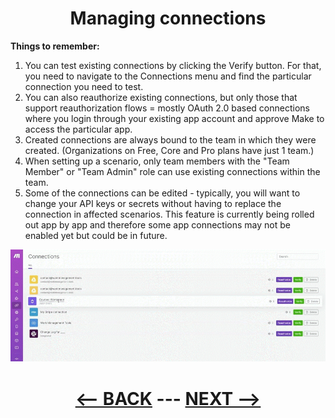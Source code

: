 <div align="center">

# Managing connections


</div>

__Things to remember:__

1. You can test existing connections by clicking the Verify button. For that, you need to navigate to the Connections menu and find the particular connection you need to test.
2. You can also reauthorize existing connections, but only those that support reauthorization flows = mostly OAuth 2.0 based connections where you login through your existing app account and approve Make to access the particular app.
3. Created connections are always bound to the team in which they were created. (Organizations on Free, Core and Pro plans have just 1 team.)
4. When setting up a scenario, only team members with the "Team Member" or "Team Admin" role can use existing connections within the team.
5. Some of the connections can be edited - typically, you will want to change your API keys or secrets without having to replace the connection in affected scenarios. This feature is currently being rolled out app by app and therefore some app connections may not be enabled yet but could be in future.



![Managing connections](pic/l3managingconnections.gif)


<div align="center">


  
# [<-- BACK](l3managingconnections.md) --- [NEXT -->](.md)
</div>
